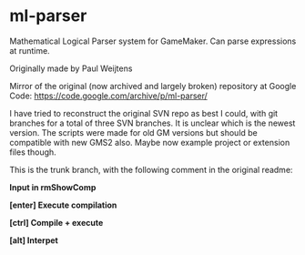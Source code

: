 # ml-parser
Mathematical Logical Parser system for GameMaker. Can parse expressions at runtime. 

Originally made by Paul Weijtens

Mirror of the original (now archived and largely broken) repository at Google Code: https://code.google.com/archive/p/ml-parser/

I have tried to reconstruct the original SVN repo as best I could, with git branches for a total of three SVN branches. It is unclear which is the newest version. The scripts were made for old GM versions but should be compatible with new GMS2 also. Maybe now example project or extension files though.

This is the trunk branch, with the following comment in the original readme: 

**Input in rmShowComp**

**[enter] Execute compilation**

**[ctrl] Compile + execute**

**[alt] Interpet**